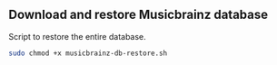 ## Download and restore Musicbrainz database

Script to restore the entire database.
```bash
sudo chmod +x musicbrainz-db-restore.sh
```